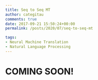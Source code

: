 ```yaml
---
title: Seq to Seq MT
author: categitau
comments: true
date: 2017-09-21 15:50:24+00:00
permalink: /posts/2020/07/seq-to-seq-mt

tags:
- Neural Machine Translation
- Natural Language Processing
---
```


# COMING SOON!